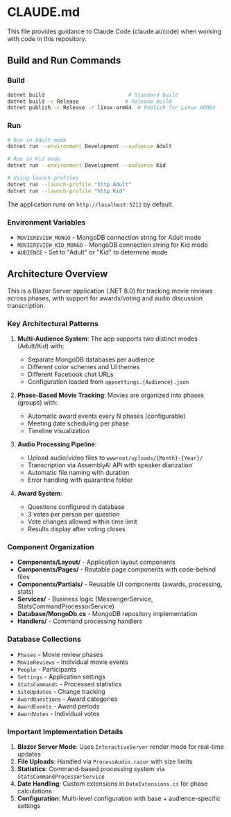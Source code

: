 # CLAUDE.md

This file provides guidance to Claude Code (claude.ai/code) when working with code in this repository.

## Build and Run Commands

### Build
```bash
dotnet build                           # Standard build
dotnet build -c Release               # Release build
dotnet publish -c Release -r linux-arm64  # Publish for Linux ARM64
```

### Run
```bash
# Run in Adult mode
dotnet run --environment Development --audience Adult

# Run in Kid mode  
dotnet run --environment Development --audience Kid

# Using launch profiles
dotnet run --launch-profile "http Adult"
dotnet run --launch-profile "http Kid"
```

The application runs on `http://localhost:5212` by default.

### Environment Variables
- `MOVIEREVIEW_MONGO` - MongoDB connection string for Adult mode
- `MOVIEREVIEW_KID_MONGO` - MongoDB connection string for Kid mode  
- `AUDIENCE` - Set to "Adult" or "Kid" to determine mode

## Architecture Overview

This is a Blazor Server application (.NET 8.0) for tracking movie reviews across phases, with support for awards/voting and audio discussion transcription.

### Key Architectural Patterns

1. **Multi-Audience System**: The app supports two distinct modes (Adult/Kid) with:
   - Separate MongoDB databases per audience
   - Different color schemes and UI themes
   - Different Facebook chat URLs
   - Configuration loaded from `appsettings.{Audience}.json`

2. **Phase-Based Movie Tracking**: Movies are organized into phases (groups) with:
   - Automatic award events every N phases (configurable)
   - Meeting date scheduling per phase
   - Timeline visualization

3. **Audio Processing Pipeline**:
   - Upload audio/video files to `wwwroot/uploads/{Month}-{Year}/`
   - Transcription via AssemblyAI API with speaker diarization
   - Automatic file naming with duration
   - Error handling with quarantine folder

4. **Award System**:
   - Questions configured in database
   - 3 votes per person per question
   - Vote changes allowed within time limit
   - Results display after voting closes

### Component Organization

- **Components/Layout/** - Application layout components
- **Components/Pages/** - Routable page components with code-behind files
- **Components/Partials/** - Reusable UI components (awards, processing, stats)
- **Services/** - Business logic (MessengerService, StatsCommandProcessorService)
- **Database/MongoDb.cs** - MongoDB repository implementation
- **Handlers/** - Command processing handlers

### Database Collections

- `Phases` - Movie review phases
- `MovieReviews` - Individual movie events  
- `People` - Participants
- `Settings` - Application settings
- `StatsCommands` - Processed statistics
- `SiteUpdates` - Change tracking
- `AwardQuestions` - Award categories
- `AwardEvents` - Award periods
- `AwardVotes` - Individual votes

### Important Implementation Details

1. **Blazor Server Mode**: Uses `InteractiveServer` render mode for real-time updates
2. **File Uploads**: Handled via `ProcessAudio.razor` with size limits
3. **Statistics**: Command-based processing system via `StatsCommandProcessorService`
4. **Date Handling**: Custom extensions in `DateExtensions.cs` for phase calculations
5. **Configuration**: Multi-level configuration with base + audience-specific settings